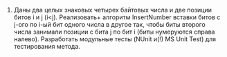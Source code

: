 1.	Даны два целых знаковых четырех байтовых числа и две позиции битов i и j (i<j). 
Реализовать+ алгоритм InsertNumber вставки битов с j-ого по i-ый бит одного числа в другое так, 
чтобы биты второго числа занимали позиции с бита j по бит i (биты нумеруются справа налево). 
Разработать модульные тесты (NUnit и(!) MS Unit Test) для тестирования метода. 
